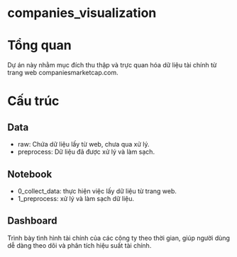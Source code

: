 # companies_visualization
# Tổng quan
Dự án này nhằm mục đích thu thập và trực quan hóa dữ liệu tài chính từ trang web companiesmarketcap.com.

# Cấu trúc
## Data
- raw: Chứa dữ liệu lấy từ web, chưa qua xử lý.
- preprocess: Dữ liệu đã được xử lý và làm sạch.

## Notebook
- 0_collect_data: thực hiện việc lấy dữ liệu từ trang web.
- 1_preprocess:  xử lý và làm sạch dữ liệu.

## Dashboard
Trình bày tình hình tài chính của các công ty theo thời gian, giúp người dùng dễ dàng theo dõi và phân tích hiệu suất tài chính.
